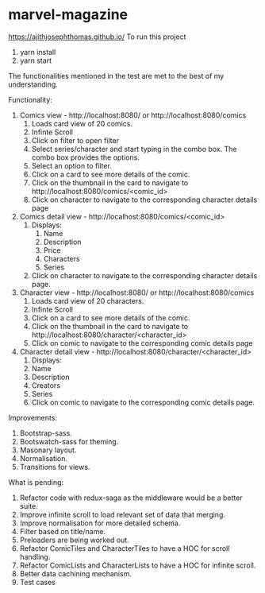 # marvel-magazine
https://ajithjosephthomas.github.io/
To run this project
1)	yarn install
2)	yarn start

The functionalities mentioned in the test are met to the best of my understanding.

Functionality:
1)  Comics view - http://localhost:8080/ or http://localhost:8080/comics
	1)  Loads card view of 20 comics.
	2) Infinte Scroll
	3) Click on filter to open filter
	4) Select series/character and start typing in the combo box. The combo box provides the options.
	5) Select an option to filter. 
	6) Click on a card to see more details of the comic.
	7) Click on the thumbnail in the card to navigate to http://localhost:8080/comics/<comic_id>
	8) Click on character to navigate to the corresponding character details page
2)  Comics detail view -  http://localhost:8080/comics/<comic_id>
    1) Displays:
        1)  Name
        2)  Description
        3)  Price
        4)  Characters
        5)  Series
    2)  Click on character to navigate to the corresponding character details page.
3)  Character view - http://localhost:8080/ or http://localhost:8080/comics
    1)  Loads card view of 20 characters.
    2) Infinte Scroll
    3) Click on a card to see more details of the comic.
    4) Click on the thumbnail in the card to navigate to http://localhost:8080/character/<character_id>
    5) Click on comic to navigate to the corresponding comic details page
4)  Character detail view -  http://localhost:8080/character/<character_id>
    1) Displays:
    1)  Name
    2)  Description
    3)  Creators
    4)  Series
    5)  Click on comic to navigate to the corresponding comic details page.

Improvements:
1)  Bootstrap-sass.
2)  Bootswatch-sass for theming.
3)  Masonary layout.
4)  Normalisation.
5)  Transitions for views.


What is pending:
1) Refactor code with redux-saga as the middleware would be a better suite.
2) Improve infinite scroll to load relevant set of data that merging.
3) Improve normalisation for more detailed schema.
4) Filter based on title/name.
5) Preloaders are being worked out.
6) Refactor ComicTiles and CharacterTiles to have a HOC for scroll handling.
7) Refactor ComicLists and CharacterLists to have a HOC for infinite scroll.
8) Better data cachining mechanism.
9) Test cases
